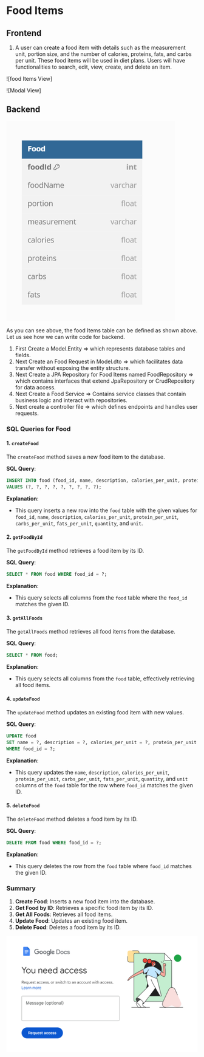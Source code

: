 # Food Items

## Frontend

1. A user can create a food item with details such as the measurement unit, portion size, and the number of calories, proteins, fats, and carbs per unit. These food items will be used in diet plans. Users will have functionalities to search, edit, view, create, and delete an item.

![food Items View]


![Modal View]

## Backend

![Food Items](../assets//foodItems.png)

As you can see above, the food Items table can be defined as shown above. Let us see how we can write code for backend.


1. First Create a Model.Entity => which represents database tables and fields.
2. Next Create an Food Request in Model.dto => which facilitates data transfer without exposing the entity structure.
3. Next Create a JPA Repository for Food Items named FoodRepository => which contains interfaces that extend JpaRepository or CrudRepository for data access.
4. Next Create a Food Service => Contains service classes that contain business logic and interact with repositories.
5. Next create a controller file => which defines endpoints and handles user requests.


### SQL Queries for Food

#### 1. `createFood`
The `createFood` method saves a new food item to the database.

**SQL Query**:
```sql
INSERT INTO food (food_id, name, description, calories_per_unit, protein_per_unit, carbs_per_unit, fats_per_unit, quantity, unit)
VALUES (?, ?, ?, ?, ?, ?, ?, ?, ?);
```

**Explanation**:
- This query inserts a new row into the `food` table with the given values for `food_id`, `name`, `description`, `calories_per_unit`, `protein_per_unit`, `carbs_per_unit`, `fats_per_unit`, `quantity`, and `unit`.

#### 2. `getFoodById`
The `getFoodById` method retrieves a food item by its ID.

**SQL Query**:
```sql
SELECT * FROM food WHERE food_id = ?;
```

**Explanation**:
- This query selects all columns from the `food` table where the `food_id` matches the given ID.

#### 3. `getAllFoods`
The `getAllFoods` method retrieves all food items from the database.

**SQL Query**:
```sql
SELECT * FROM food;
```

**Explanation**:
- This query selects all columns from the `food` table, effectively retrieving all food items.

#### 4. `updateFood`
The `updateFood` method updates an existing food item with new values.

**SQL Query**:
```sql
UPDATE food
SET name = ?, description = ?, calories_per_unit = ?, protein_per_unit = ?, carbs_per_unit = ?, fats_per_unit = ?, quantity = ?, unit = ?
WHERE food_id = ?;
```

**Explanation**:
- This query updates the `name`, `description`, `calories_per_unit`, `protein_per_unit`, `carbs_per_unit`, `fats_per_unit`, `quantity`, and `unit` columns of the `food` table for the row where `food_id` matches the given ID.

#### 5. `deleteFood`
The `deleteFood` method deletes a food item by its ID.

**SQL Query**:
```sql
DELETE FROM food WHERE food_id = ?;
```

**Explanation**:
- This query deletes the row from the `food` table where `food_id` matches the given ID.


### Summary
1. **Create Food**: Inserts a new food item into the database.
2. **Get Food by ID**: Retrieves a specific food item by its ID.
3. **Get All Foods**: Retrieves all food items.
4. **Update Food**: Updates an existing food item.
5. **Delete Food**: Deletes a food item by its ID.





[![Watch the video](../assets/access.png)](../assets/videoplayback.mp4)








